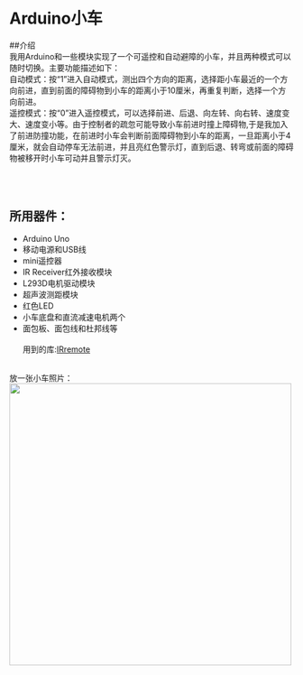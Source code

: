 # Arduino小车

##介绍
<br/>
我用Arduino和一些模块实现了一个可遥控和自动避障的小车，并且两种模式可以随时切换。主要功能描述如下：<br/>
自动模式：按“1”进入自动模式，测出四个方向的距离，选择距小车最近的一个方向前进，直到前面的障碍物到小车的距离小于10厘米，再重复判断，选择一个方向前进。<br/>
遥控模式：按“0”进入遥控模式，可以选择前进、后退、向左转、向右转、速度变大、速度变小等。由于控制者的疏忽可能导致小车前进时撞上障碍物,于是我加入了前进防撞功能，在前进时小车会判断前面障碍物到小车的距离，一旦距离小于4厘米，就会自动停车无法前进，并且亮红色警示灯，直到后退、转弯或前面的障碍物被移开时小车可动并且警示灯灭。<br/><br/>

<br/>

所用器件：
--
* Arduino Uno
* 移动电源和USB线
* mini遥控器
* IR Receiver红外接收模块
* L293D电机驱动模块
* 超声波测距模块
* 红色LED
* 小车底盘和直流减速电机两个
* 面包板、面包线和杜邦线等
<br/><br/>
用到的库:[IRremote](https://github.com/z3t0/Arduino-IRremote)

<br/>
放一张小车照片：<br/>
<img src="http://7xlrda.com1.z0.glb.clouddn.com/car-pic.png" width="500px" />
